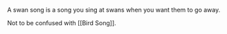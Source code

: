 A swan song is a song you sing at swans when you want them to go away.

Not to be confused with [[Bird Song]].
